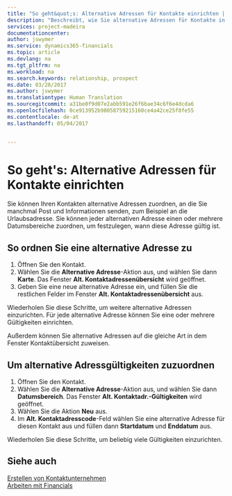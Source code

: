 ```yaml
---
title: "So geht&quot;s: Alternative Adressen für Kontakte einrichten | Microsoft Docs"
description: "Beschreibt, wie Sie alternative Adressen für Kontakte in Financials einrichten"
services: project-madeira
documentationcenter: 
author: jswymer
ms.service: dynamics365-financials
ms.topic: article
ms.devlang: na
ms.tgt_pltfrm: na
ms.workload: na
ms.search.keywords: relationship, prospect
ms.date: 03/28/2017
ms.author: jswymer
ms.translationtype: Human Translation
ms.sourcegitcommit: a31be0f9d07e2abb591e26f6bae34c6f6e4dcda6
ms.openlocfilehash: 0ce913952b98058759215160ce4a42ce25f8fe55
ms.contentlocale: de-at
ms.lasthandoff: 05/04/2017


---
```

# <a name="how-to-set-up-alternative-addresses-for-contacts"></a>So geht's: Alternative Adressen für Kontakte einrichten
Sie können Ihren Kontakten alternative Adressen zuordnen, an die Sie manchmal Post und Informationen senden, zum Beispiel an die Urlaubsadresse. Sie können jeder alternativen Adresse einen oder mehrere Datumsbereiche zuordnen, um festzulegen, wann diese Adresse gültig ist.

## <a name="to-assign-an-alternate-address"></a>So ordnen Sie eine alternative Adresse zu
1. Öffnen Sie den Kontakt.
2. Wählen Sie die **Alternative Adresse**-Aktion aus, und wählen Sie dann **Karte**. Das Fenster **Alt. Kontaktadressenübersicht** wird geöffnet.
3. Geben Sie eine neue alternative Adresse ein, und füllen Sie die restlichen Felder im Fenster **Alt. Kontaktadressenübersicht** aus.

Wiederholen Sie diese Schritte, um weitere alternative Adressen einzurichten. Für jede alternative Adresse können Sie eine oder mehrere Gültigkeiten einrichten.

Außerdem können Sie alternative Adressen auf die gleiche Art in dem Fenster Kontaktübersicht zuweisen.

## <a name="to-assign-an-alternate-address-date-range"></a>Um alternative Adressgültigkeiten zuzuordnen
1. Öffnen Sie den Kontakt.
2. Wählen Sie die **Alternative Adresse**-Aktion aus, und wählen Sie dann **Datumsbereich**. Das Fenster **Alt. Kontaktadr.-Gültigkeiten** wird geöffnet.
3. Wählen Sie die Aktion **Neu** aus.
4. Im **Alt. Kontaktadresscode**-Feld wählen Sie eine alternative Adresse für diesen Kontakt aus und füllen dann **Startdatum** und **Enddatum** aus.

Wiederholen Sie diese Schritte, um beliebig viele Gültigkeiten einzurichten.

## <a name="see-also"></a>Siehe auch
[Erstellen von Kontaktunternehmen](marketing-create-contact-companies.md)  
[Arbeiten mit Financials](ui-work-product.md)

